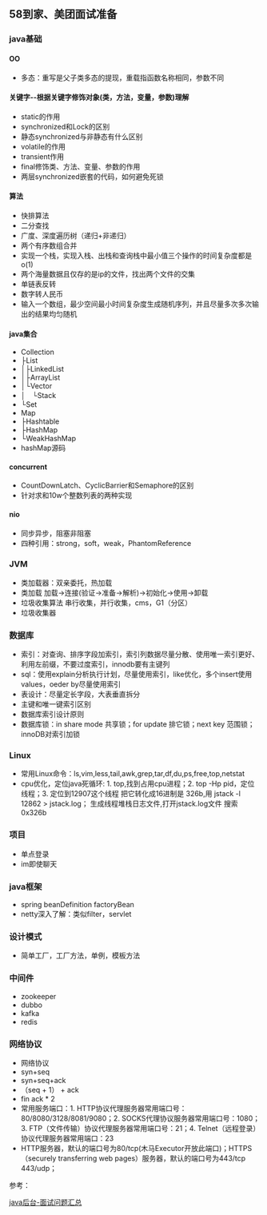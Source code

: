## 58到家、美团面试准备

### java基础
#### OO
- 多态：重写是父子类多态的提现，重载指函数名称相同，参数不同


#### 关键字--根据关键字修饰对象(类，方法，变量，参数)理解
- static的作用
- synchronized和Lock的区别
- 静态synchronized与非静态有什么区别
- volatile的作用
- transient作用
- final修饰类、方法、变量、参数的作用
- 两层synchronized嵌套的代码，如何避免死锁


#### 算法
- 快排算法
- 二分查找
- 广度、深度遍历树（递归+非递归）
- 两个有序数组合并
- 实现一个栈，实现入栈、出栈和查询栈中最小值三个操作的时间复杂度都是o(1)
- 两个海量数据且仅存的是ip的文件，找出两个文件的交集
- 单链表反转
- 数字转人民币
- 输入一个数组，最少空间最小时间复杂度生成随机序列，并且尽量多次多次输出的结果均匀随机


#### java集合
- Collection
- ├List
- │├LinkedList
- │├ArrayList
- │└Vector
- │　└Stack
- └Set
- Map
- ├Hashtable
- ├HashMap
- └WeakHashMap
- hashMap源码


#### concurrent
- CountDownLatch、CyclicBarrier和Semaphore的区别
- 针对求和10w个整数列表的两种实现


#### nio
- 同步异步，阻塞非阻塞
- 四种引用：strong，soft，weak，PhantomReference


### JVM
- 类加载器：双亲委托，热加载
- 类加载 加载->连接(验证->准备->解析)->初始化->使用->卸载
- 垃圾收集算法 串行收集，并行收集，cms，G1（分区）
- 垃圾收集器



### 数据库
- 索引：对查询、排序字段加索引，索引列数据尽量分散、使用唯一索引更好、利用左前缀，不要过度索引，innodb要有主键列
- sql：使用explain分析执行计划，尽量使用索引，like优化，多个insert使用values，oeder by尽量使用索引
- 表设计：尽量定长字段，大表垂直拆分
- 主键和唯一键索引区别
- 数据库索引设计原则
- 数据库锁：in share mode 共享锁；for update 排它锁；next key 范围锁；innoDB对索引加锁



### Linux
- 常用Linux命令：ls,vim,less,tail,awk,grep,tar,df,du,ps,free,top,netstat
- cpu优化，定位java死循环: 1. top,找到占用cpu进程；2.  top -Hp pid，定位线程；3. 定位到12907这个线程  把它转化成16进制是 326b,用 jstack -l 12862 > jstack.log； 生成线程堆栈日志文件,打开jstack.log文件  搜索0x326b



### 项目
- 单点登录
- im即使聊天



### java框架
- spring beanDefinition factoryBean
- netty深入了解：类似filter，servlet



### 设计模式
- 简单工厂，工厂方法，单例，模板方法



### 中间件
- zookeeper
- dubbo
- kafka
- redis



### 网络协议
- 网络协议
- syn+seq
- syn+seq+ack
- （seq + 1） + ack
- fin ack * 2
- 常用服务端口：1. HTTP协议代理服务器常用端口号：80/8080/3128/8081/9080；2. SOCKS代理协议服务器常用端口号：1080；3. FTP（文件传输）协议代理服务器常用端口号：21；4. Telnet（远程登录）协议代理服务器常用端口：23 
- HTTP服务器，默认的端口号为80/tcp(木马Executor开放此端口)；HTTPS（securely transferring web pages）服务器，默认的端口号为443/tcp 443/udp；



参考：

[java后台-面试问题汇总](http://blog.csdn.net/yanghaitao_1990/article/details/51757308)